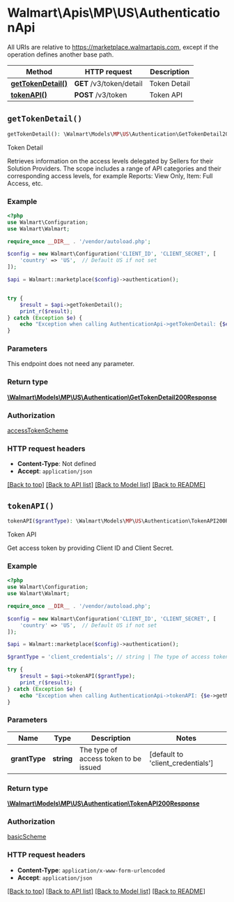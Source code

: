 # Walmart\Apis\MP\US\AuthenticationApi  
All URIs are relative to https://marketplace.walmartapis.com, except if the operation defines another base path.

| Method | HTTP request | Description |
| ------------- | ------------- | ------------- |
| [**getTokenDetail()**](#getTokenDetail) | **GET** /v3/token/detail | Token Detail |
| [**tokenAPI()**](#tokenAPI) | **POST** /v3/token | Token API |


## `getTokenDetail()`

```php
getTokenDetail(): \Walmart\Models\MP\US\Authentication\GetTokenDetail200Response
```
Token Detail

Retrieves information on the access levels delegated by Sellers for their Solution Providers. The scope includes a range of API categories and their corresponding access levels, for example Reports: View Only, Item: Full Access, etc.

### Example

```php
<?php
use Walmart\Configuration;
use Walmart\Walmart;

require_once __DIR__ . '/vendor/autoload.php';

$config = new Walmart\Configuration('CLIENT_ID', 'CLIENT_SECRET', [
    'country' => 'US',  // Default US if not set
]);

$api = Walmart::marketplace($config)->authentication();


try {
    $result = $api->getTokenDetail();
    print_r($result);
} catch (Exception $e) {
    echo "Exception when calling AuthenticationApi->getTokenDetail: {$e->getMessage()}\n";
}
```

### Parameters
This endpoint does not need any parameter.


### Return type

[**\Walmart\Models\MP\US\Authentication\GetTokenDetail200Response**](../Model/GetTokenDetail200Response.md)

### Authorization

[accessTokenScheme](../../README.md#accessTokenScheme)

### HTTP request headers

- **Content-Type**: Not defined
- **Accept**: `application/json`

[[Back to top]](#) [[Back to API list]](../../../../README.md#supported-apis)
[[Back to Model list]](../../../Models/MP/US)
[[Back to README]](../../../../README.md)

## `tokenAPI()`

```php
tokenAPI($grantType): \Walmart\Models\MP\US\Authentication\TokenAPI200Response
```
Token API

Get access token by providing Client ID and Client Secret.

### Example

```php
<?php
use Walmart\Configuration;
use Walmart\Walmart;

require_once __DIR__ . '/vendor/autoload.php';

$config = new Walmart\Configuration('CLIENT_ID', 'CLIENT_SECRET', [
    'country' => 'US',  // Default US if not set
]);

$api = Walmart::marketplace($config)->authentication();

$grantType = 'client_credentials'; // string | The type of access token to be issued

try {
    $result = $api->tokenAPI($grantType);
    print_r($result);
} catch (Exception $e) {
    echo "Exception when calling AuthenticationApi->tokenAPI: {$e->getMessage()}\n";
}
```

### Parameters
| Name | Type | Description  | Notes |
| ------------- | ------------- | ------------- | ------------- |
| **grantType** | **string**| The type of access token to be issued | [default to 'client_credentials'] |


### Return type

[**\Walmart\Models\MP\US\Authentication\TokenAPI200Response**](../Model/TokenAPI200Response.md)

### Authorization

[basicScheme](../../README.md#basicScheme)

### HTTP request headers

- **Content-Type**: `application/x-www-form-urlencoded`
- **Accept**: `application/json`

[[Back to top]](#) [[Back to API list]](../../../../README.md#supported-apis)
[[Back to Model list]](../../../Models/MP/US)
[[Back to README]](../../../../README.md)
